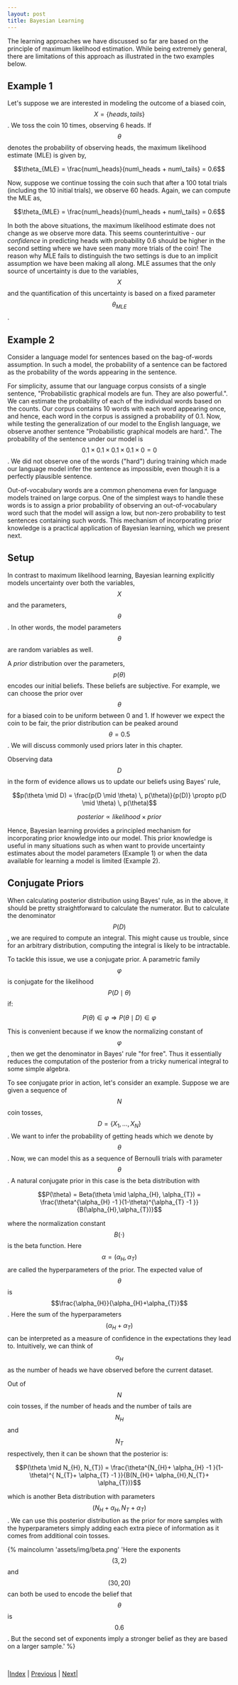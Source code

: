 ```yaml
---
layout: post
title: Bayesian Learning
---
```


The learning approaches we have discussed so far are based on the principle of maximum likelihood estimation. While being extremely general, there are limitations of this approach as illustrated in the two examples below.

## Example 1

Let's suppose we are interested in modeling the outcome of a biased coin, $$X = \{heads, tails\}$$. We toss the coin 10 times, observing 6 heads. If $$\theta$$ denotes the probability of observing heads, the maximum likelihood estimate (MLE) is given by, 

$$\theta_{MLE} = \frac{num\_heads}{num\_heads + num\_tails} = 0.6$$

Now, suppose we continue tossing the coin such that after a 100 total trials (including the 10 initial trials), we observe 60 heads. Again, we can compute the MLE as,

$$\theta_{MLE} = \frac{num\_heads}{num\_heads + num\_tails} = 0.6$$

In both the above situations, the maximum likelihood estimate does not change as we observe more data. This seems counterintuitive - our _confidence_ in predicting heads with probability 0.6 should be higher in the second setting where we have seen many more trials of the coin! The reason why MLE fails to distinguish the two settings is due to an implicit assumption we have been making all along. MLE assumes that the only source of uncertainty is due to the variables, $$X$$ and the quantification of this uncertainty is based on a fixed parameter $$\theta_{MLE}$$. 

## Example 2

Consider a language model for sentences based on the bag-of-words assumption. In such a model, the probability of a sentence can be factored as the probability of the words appearing in the sentence. 

For simplicity, assume that our language corpus consists of a single sentence, "Probabilistic graphical models are fun. They are also powerful.". We can estimate the probability of each of the individual words based on the counts. Our corpus contains 10 words with each word appearing once, and hence, each word in the corpus is assigned a probability of 0.1. Now, while testing the generalization of our model to the English language, we observe another sentence "Probabilistic graphical models are hard.". The probability of the sentence under our model is 
$$0.1 \times 0.1 \times 0.1 \times 0.1 \times 0 = 0$$. We did not observe one of the words ("hard") during training which made our language model infer the sentence as impossible, even though it is a perfectly plausible sentence.

Out-of-vocabulary words are a common phenomena even for language models trained on large corpus. One of the simplest ways to handle these words is to assign a prior probability of observing an out-of-vocabulary word such that the model will assign a low, but non-zero probability to test sentences containing such words. This mechanism of incorporating prior knowledge is a practical application of Bayesian learning, which we present next.

## Setup

In contrast to maximum likelihood learning, Bayesian learning explicitly models uncertainty over both the variables, $$X$$ and the parameters, $$\theta$$.  In other words, the model parameters $$\theta$$ are random variables as well. 

A _prior_ distribution over the parameters, $$p(\theta)$$ encodes our initial beliefs. These beliefs are subjective. For example, we can choose the prior over $$\theta$$ for a biased coin to be uniform between 0 and 1. If however we expect the coin to be fair, the prior distribution can be peaked around $$\theta = 0.5$$. We will discuss commonly used priors later in this chapter.

Observing data $$D$$ in the form of evidence allows us to update our beliefs using Bayes' rule,

$$p(\theta \mid D) = \frac{p(D \mid \theta) \, p(\theta)}{p(D)} \propto p(D \mid \theta) \, p(\theta)$$

$$posterior \propto likelihood \times prior$$

Hence, Bayesian learning provides a principled mechanism for incorporating prior knowledge into our model. This prior knowledge is useful in many situations such as when want to provide uncertainty estimates about the model parameters (Example 1) or when the data available for learning a model is limited (Example 2).



## Conjugate Priors
When calculating posterior distribution using Bayes' rule, as in the above, it should be pretty straightforward to calculate the numerator. But to calculate the denominator $$P(D)$$, we are required to compute an integral. This might cause us trouble, since for an arbitrary distribution, computing the integral is likely to be intractable.

To tackle this issue, we use a conjugate prior. A parametric family $$\varphi$$ is conjugate for the likelihood $$P(D \mid \theta)$$ if:

$$P(\theta) \in \varphi \Longrightarrow P(\theta \mid D) \in \varphi$$

This is convenient because if we know the normalizing constant of $$\varphi$$, then we get the denominator in Bayes' rule "for free". Thus it essentially reduces the computation of the posterior from a tricky numerical integral to some simple algebra. 

To see conjugate prior in action, let's consider an example. Suppose we are given a sequence of $$N$$ coin tosses, $$D = \{X_{1},...,X_{N}\}$$. We want to infer the probability of getting heads which we denote by $$\theta$$.  Now, we can model this as a sequence of Bernoulli trials with parameter $$\theta$$. A natural conjugate prior in this case is the beta distribution with

$$P(\theta) = Beta(\theta \mid \alpha_{H}, \alpha_{T}) = \frac{\theta^{\alpha_{H} -1 }(1-\theta)^{\alpha_{T} -1 }}{B(\alpha_{H},\alpha_{T})}$$

where the normalization constant $$B(\cdot)$$ is the beta function. Here $$\alpha = (\alpha_{H},\alpha_{T})$$ are called the hyperparameters of the prior. The expected value of $$\theta$$ is $$\frac{\alpha_{H}}{\alpha_{H}+\alpha_{T}}$$. Here the sum of the hyperparameters $$(\alpha_{H}+\alpha_{T})$$ can be interpreted as a measure of confidence in the expectations they lead to. Intuitively, we can think of $$\alpha_{H}$$ as the number of heads we have observed before the current dataset. 

Out of $$N$$ coin tosses, if the number of heads and the number of tails are $$N_{H}$$
and $$N_{T}$$ respectively, then it can be shown that the posterior is:

$$P(\theta \mid N_{H}, N_{T}) = \frac{\theta^{N_{H}+ \alpha_{H} -1 }(1-\theta)^{ N_{T}+ \alpha_{T} -1 }}{B(N_{H}+ \alpha_{H},N_{T}+ \alpha_{T})}$$

which is another Beta distribution with parameters $$(N_{H}+ \alpha_{H},N_{T}+ \alpha_{T})$$. We can use this posterior distribution as the prior for more samples with the hyperparameters simply adding each extra piece of information as it comes from additional coin tosses. 


{% maincolumn 'assets/img/beta.png' 'Here the exponents $$(3,2)$$ and $$(30,20)$$ can both be used to encode the belief that $$\theta$$ is $$0.6$$. But the second set of exponents imply a stronger belief as they are based on a larger sample.' %}


<br/>

|[Index](../../) | [Previous](../latent) |  [Next](../structLearn)|